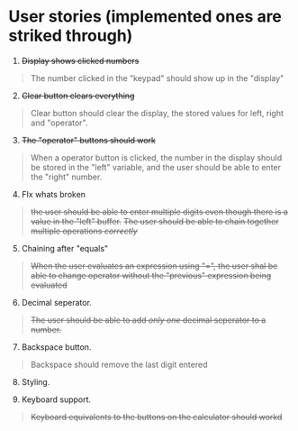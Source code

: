 User stories (implemented ones are striked through)
=====================================================

1. ~~Display shows clicked numbers~~

>The number clicked in the "keypad" should show up in the "display"

2. ~~Clear button clears everything~~
>Clear button should clear the display, the stored values for left, right and "operator".

3. ~~The "operator" buttons should work~~
>When a operator button is clicked, the number in the display should be stored in the "left" variable, and the user should be able to enter the "right" number.

4. FIx whats broken
>~~the user should be able to enter multiple digits even though there is a value in the "left" buffer.~~
>~~The user should be able to chain together multiple operations *correctly*~~

5. Chaining after "equals"
>~~When the user evaluates an expression using "=", the user shal be able to change operator without the "previous" expression being evaluated~~

6. Decimal seperator.
>~~The user should be able to add *only one* decimal seperator to a number.~~

7. Backspace button.
>Backspace should remove the last digit entered

8. Styling.

9. Keyboard support.
> ~~Keyboard equivalents to the buttons on the calculator should workd~~